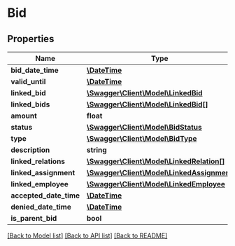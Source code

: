 # Bid

## Properties
Name | Type | Description | Notes
------------ | ------------- | ------------- | -------------
**bid_date_time** | [**\DateTime**](\DateTime.md) |  | [optional] 
**valid_until** | [**\DateTime**](\DateTime.md) |  | [optional] 
**linked_bid** | [**\Swagger\Client\Model\LinkedBid**](LinkedBid.md) |  | [optional] 
**linked_bids** | [**\Swagger\Client\Model\LinkedBid[]**](LinkedBid.md) |  | [optional] 
**amount** | **float** |  | [optional] 
**status** | [**\Swagger\Client\Model\BidStatus**](BidStatus.md) |  | [optional] 
**type** | [**\Swagger\Client\Model\BidType**](BidType.md) |  | [optional] 
**description** | **string** |  | [optional] 
**linked_relations** | [**\Swagger\Client\Model\LinkedRelation[]**](LinkedRelation.md) |  | [optional] 
**linked_assignment** | [**\Swagger\Client\Model\LinkedAssignment**](LinkedAssignment.md) |  | [optional] 
**linked_employee** | [**\Swagger\Client\Model\LinkedEmployee**](LinkedEmployee.md) |  | [optional] 
**accepted_date_time** | [**\DateTime**](\DateTime.md) |  | [optional] 
**denied_date_time** | [**\DateTime**](\DateTime.md) |  | [optional] 
**is_parent_bid** | **bool** |  | [optional] 

[[Back to Model list]](../README.md#documentation-for-models) [[Back to API list]](../README.md#documentation-for-api-endpoints) [[Back to README]](../README.md)


